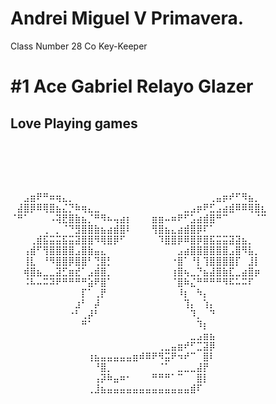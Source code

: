 # Andrei Miguel V Primavera.
Class Number 28 Co Key-Keeper
# #1 Ace Gabriel Relayo Glazer
## Love Playing games
## ⠀⠀⠀⠀⠀⠀⠀⠀⠀⠀⠀⠀⠀⠀⠀⠀⠀⠀⠀⠀⠀⠀⠀⠀⠀⠀⠀⠀⠀⠀⠀⠀⠀⠀⠀⠀⠀⠀
⠀⠀⣠⣶⠟⠛⠶⢶⣄⡀⠀⠀⠀⠀⠀⠀⠀⠀⠀⠀⠀⠀⠀⠀⠀⠀⠀⠀⠀⠀⠀⢀⣤⡶⠞⠋⠻⣦⡀⠀
⠀⣼⣿⡿⠿⢿⣿⣦⣌⡙⠷⢶⣄⣀⠀⠀⠀⠀⠀⠀⠀⠀⠀⠀⠀⠀⠀⣀⣠⡶⠟⣋⣠⣴⣾⠿⠿⢿⣿⣆
⠈⠛⠁⠀⠀⠀⠠⢽⣟⣿⣷⣦⡈⠛⠻⠦⢤⣴⡆⠀⠀⠀⣶⣶⠤⠶⠟⠋⣡⣴⣾⣿⠛⠉⠀⠀⠀⠀⠈⠉
⠀⠀⠀⠀⠀⢀⠀⡀⠈⠙⣻⣿⣿⣷⣦⣴⣾⣿⠇⠀⠀⠀⢻⣿⣦⣄⣴⣾⣿⡿⠏⠁⠀⠀⠀⠀⠀⠀⠀⠀
⠀⠀⠀⢀⣾⣯⣭⣭⣯⣭⣽⣿⣿⠻⢿⣿⡿⠋⠀⠀⠀⠀⠀⠹⣿⣿⡿⠿⣿⡿⣿⣯⣭⣭⣽⣽⣦⡀⠀⠀
⠀⠀⢠⣾⠋⢻⣿⣿⣿⣿⣠⣿⣷⣤⣄⠀⠀⠀⠀⠀⠀⠀⠀⠀⠀⠀⣠⣴⣿⣿⣿⣿⣿⣿⣠⣿⠻⣧⡀⠀
⠀⠀⢸⣇⠀⠘⠻⣿⣿⡿⣿⣿⠃⢙⣿⡃⠀⠀⠀⠀⠀⠀⠀⠀⠀⠐⣿⠁⠘⡇⢹⣿⣿⣿⣿⡏⠀⣸⡇⠀
⠀⠀⢾⣿⣦⣀⣀⣽⣋⣶⣞⠁⣠⣾⣿⡀⠀⠀⠀⠀⠀⠀⠀⠀⠀⢰⣿⢦⣀⡙⣦⣼⣿⣷⣏⣀⣴⣿⡶⠀
⠀⠀⠨⠧⠤⠭⠽⠟⠛⠛⠛⠛⣵⠟⣿⠁⠀⠀⠀⠀⠀⠀⠀⠀⠀⠈⣿⠷⣌⠛⠛⠛⠛⠻⠯⠥⠭⠏⠀⠀
⠀⠀⠀⠀⠀⠀⠀⠀⠀⠀⠀⡏⠁⢀⡟⠀⠀⠀⠀⠀⠀⠀⠀⠀⠀⠀⠸⡆⠀⠳⡄⠀⠀⠀⠀⠀⠀⠀⠀⠀
⠀⠀⠀⠀⠀⠀⠀⠀⠀⠀⣰⠃⠀⡼⠀⠀⠀⠀⠀⠀⠀⠀⠀⠀⠀⠀⠀⢹⡄⠀⢱⡄⠀⠀⠀⠀⠀⠀⠀⠀
⠀⠀⠀⠀⠀⠀⠀⠀⠀⠐⠃⢀⡼⠃⠀⠀⠀⠀⠀⠀⠀⠀⠀⠀⠀⠀⠀⠀⠹⡀⠀⠙⠀⠀⠀⠀⠀⠀⠀⠀
⠀⠀⠀⠀⠀⠀⠀⠀⠀⠀⠀⠛⠁⠀⠀⠀⠀⠀⠀⠀⠀⠀⠀⠀⠀⠀⠀⠀⠀⠹⡆⠀⠀⠀⠀⠀⠀⠀⠀⠀
⠀⠀⠀⠀⠀⠀⠀⠀⠀⠀⠀⠀⠀⠀⠀⠀⠀⠀⠀⠀⠀⠀⠀⠀⠀⠀⠀⠀⣀⣠⣶⣦⠀⠀⠀⠀⠀⠀⠀⠀
⠀⠀⠀⠀⠀⠀⠀⠀⠀⠀⠀⠀⠀⠀⠀⠀⠀⠀⠀⠀⠀⠀⠀⢀⣀⣤⣶⠞⠋⣉⣽⡿⠀⠀⠀⠀⠀⠀⠀⠀
⠀⠀⠀⠀⠀⠀⠀⠀⠀⠀⠀⠀⢰⣦⣤⣤⣤⣤⣤⣶⠾⠿⠟⠻⣭⠟⠲⠞⠉⠀⣿⠇⠀⠀⠀⠀⠀⠀⠀⠀
⠀⠀⠀⠀⠀⠀⠀⠀⠀⠀⠀⠀⠀⠘⣿⡀⠀⠀⠀⠀⠀⠀⠀⠈⠁⠀⣀⣀⣀⣼⡟⠀⠀⠀⠀⠀⠀⠀⠀⠀
⠀⠀⠀⠀⠀⠀⠀⠀⠀⠀⠀⠀⠀⢠⡽⠷⣤⠶⠂⠀⠀⠀⠛⠛⠛⠁⠉⠀⠀⣿⡇⠀⠀⠀⠀⠀⠀⠀⠀⠀
⠀⠀⠀⠀⠀⠀⠀⠀⠀⠀⠀⠀⢀⣸⣦⣤⣤⣤⣤⣤⣤⣤⣤⣤⣤⣤⣤⣤⣾⠏⠀⠀⠀⠀⠀⠀⠀⠀⠀⠀
⠀⠀⠀⠀⠀⠀⠀⠀⠀⠀⠀⠀⠀⠀⠀⠀⠀⠀⠀⠀⠀⠀⠀⠀⠀⠀⠀⠀⠀⠀⠀⠀⠀⠀
⠀⠀⠀⠀⠀⠀⠀⠀⠀⠀⠀⠀⠀⠀⠀⠀⠀⠀⠀⠀⠀
